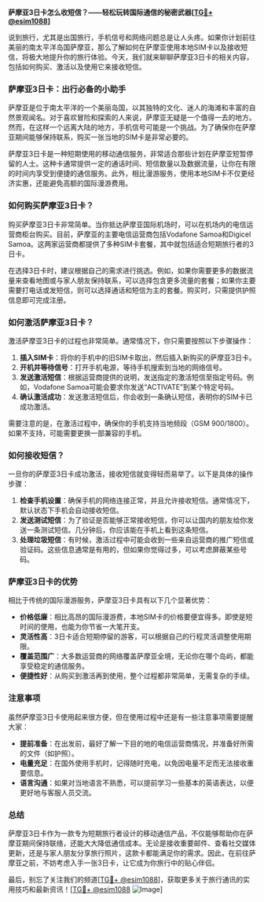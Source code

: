 **萨摩亚3日卡怎么收短信？——轻松玩转国际通信的秘密武器[[TG💪+ @esim1088](https://t.me/s/esim1088)]**

说到旅行，尤其是出国旅行，手机信号和网络问题总是让人头疼。如果你计划前往美丽的南太平洋岛国萨摩亚，那么了解如何在萨摩亚使用本地SIM卡以及接收短信，将极大地提升你的旅行体验。今天，我们就来聊聊萨摩亚3日卡的相关内容，包括如何购买、激活以及使用它来接收短信。

### 萨摩亚3日卡：出行必备的小助手

萨摩亚是位于南太平洋的一个美丽岛国，以其独特的文化、迷人的海滩和丰富的自然景观闻名。对于喜欢冒险和探索的人来说，萨摩亚无疑是一个值得一去的地方。然而，在这样一个远离大陆的地方，手机信号可能是一个挑战。为了确保你在萨摩亚期间能够保持联系，购买一张当地的SIM卡是非常必要的。

萨摩亚3日卡是一种短期使用的移动通信服务，非常适合那些计划在萨摩亚短暂停留的人士。这种卡通常提供一定的通话时间、短信数量以及数据流量，让你在有限的时间内享受到便捷的通信服务。此外，相比漫游服务，使用本地SIM卡不仅更经济实惠，还能避免高额的国际漫游费用。

### 如何购买萨摩亚3日卡？

购买萨摩亚3日卡非常简单。当你抵达萨摩亚国际机场时，可以在机场内的电信运营商柜台购买。目前，萨摩亚的主要电信运营商包括Vodafone Samoa和Digicel Samoa。这两家运营商都提供了多种SIM卡套餐，其中就包括适合短期旅行者的3日卡。

在选择3日卡时，建议根据自己的需求进行挑选。例如，如果你需要更多的数据流量来查看地图或与家人朋友保持联系，可以选择包含更多流量的套餐；如果你主要需要打电话或发短信，则可以选择通话和短信为主的套餐。购买时，只需提供护照信息即可完成注册。

### 如何激活萨摩亚3日卡？

激活萨摩亚3日卡的过程也非常简单。通常情况下，你只需要按照以下步骤操作：

1. **插入SIM卡**：将你的手机中的旧SIM卡取出，然后插入新购买的萨摩亚3日卡。
2. **开机并等待信号**：打开手机电源，等待手机搜索到当地的网络信号。
3. **发送激活短信**：根据运营商提供的说明，发送指定的激活短信至指定号码。例如，Vodafone Samoa可能会要求你发送“ACTIVATE”到某个特定号码。
4. **确认激活成功**：发送激活短信后，你会收到一条确认短信，表明你的SIM卡已成功激活。

需要注意的是，在激活过程中，确保你的手机支持当地频段（GSM 900/1800）。如果不支持，可能需要更换一部兼容的手机。

### 如何接收短信？

一旦你的萨摩亚3日卡成功激活，接收短信就变得轻而易举了。以下是具体的操作步骤：

1. **检查手机设置**：确保手机的网络连接正常，并且允许接收短信。通常情况下，默认状态下手机会自动接收短信。
2. **发送测试短信**：为了验证是否能够正常接收短信，你可以让国内的朋友给你发送一条测试短信。几分钟后，你应该能在手机上看到这条短信。
3. **处理垃圾短信**：有时候，激活过程中可能会收到一些来自运营商的推广短信或验证码。这些信息通常是有用的，但如果你觉得过多，可以考虑屏蔽某些号码。

### 萨摩亚3日卡的优势

相比于传统的国际漫游服务，萨摩亚3日卡具有以下几个显著优势：

- **价格低廉**：相比高昂的国际漫游费，本地SIM卡的价格要便宜得多。即使是短时间的使用，也能为你节省一大笔开支。
- **灵活性高**：3日卡适合短期停留的游客，可以根据自己的行程灵活调整使用期限。
- **覆盖范围广**：大多数运营商的网络覆盖萨摩亚全境，无论你在哪个岛屿，都能享受稳定的通信服务。
- **便捷性好**：从购买到激活再到使用，整个过程都非常简单，无需复杂的手续。

### 注意事项

虽然萨摩亚3日卡使用起来很方便，但在使用过程中还是有一些注意事项需要提醒大家：

- **提前准备**：在出发前，最好了解一下目的地的电信运营商情况，并准备好所需的文件（如护照）。
- **电量充足**：在国外使用手机时，记得随时充电，以免因电量不足而无法接收重要信息。
- **语言沟通**：如果对当地语言不熟悉，可以提前学习一些基本的英语表达，以便更好地与客服人员交流。

### 总结

萨摩亚3日卡作为一款专为短期旅行者设计的移动通信产品，不仅能够帮助你在萨摩亚期间保持联络，还能大大降低通信成本。无论是接收重要邮件、查看社交媒体更新，还是与家人朋友分享旅行照片，这款卡都能满足你的需求。因此，在前往萨摩亚之前，不妨考虑入手一张3日卡，让它成为你旅行中的贴心伴侣。

最后，别忘了关注我们的频道[[TG💪+ @esim1088](https://t.me/s/esim1088)]，获取更多关于旅行通讯的实用技巧和最新资讯！[[TG💪+ @esim1088](https://t.me/s/esim1088) ![Image](https://i.postimg.cc/4NQfJmqS/Snipaste-2025-05-13-00-14-12.png)]